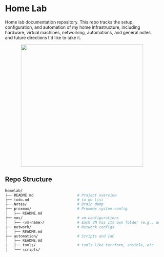 # Home Lab 
Home lab documentation repository. This repo tracks the setup, configuration, and automation of my home infrastructure, including hardware, virtual machines, networking, automations, and general notes and future directions I'd like to take it.

<div align="center">
  <img src="https://github.com/user-attachments/assets/19e8612e-33a9-4acb-a11f-e9397f209524" width="400">
</div>





## Repo Structure

```bash
homelab/
├── README.md                    # Project overview
├── todo.md                      # to do list
├── Notes/                       # Brain dump 
├── proxmox/                     # Proxmox system config 
│   ├── README.md
├── vms/                         # vm-configurations
│   ├── <vm-name>/               # Each VM has its own folder (e.g., angusMintDev, k8s-master, etc.)
├── network/                     # Network configs
│   ├── README.md
├── automation/                  # Scripts and IaC
│   ├── README.md
│   ├── tools/                   # tools like terrform, ansible, etc
│   └── scripts/
```




